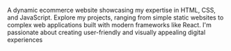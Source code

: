 A dynamic ecommerce website showcasing my expertise in HTML, CSS, and JavaScript. Explore my projects, ranging from simple static websites to complex web applications built with modern frameworks like React. I'm passionate about creating user-friendly and visually appealing digital experiences
